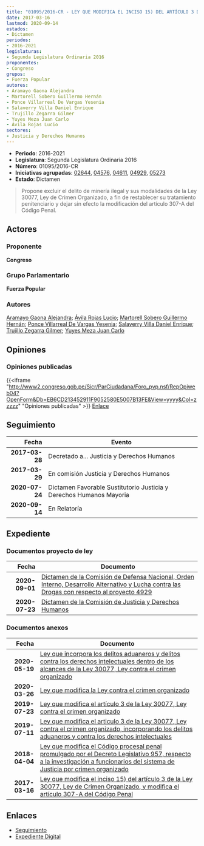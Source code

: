 ```yaml
---
title: "01095/2016-CR - LEY QUE MODIFICA EL INCISO 15) DEL ARTÍCULO 3 DE LA LEY 30077, LEY DE CRIMEN ORGANIZADO Y MODIFICA EL ARTÍCULO 307-A DEL CÓDIGO PENAL"
date: 2017-03-16
lastmod: 2020-09-14
estados:
- Dictamen
periodos:
- 2016-2021
legislaturas:
- Segunda Legislatura Ordinaria 2016
proponentes:
- Congreso
grupos:
- Fuerza Popular
autores:
- Aramayo Gaona Alejandra
- Martorell Sobero Guillermo Hernán
- Ponce Villarreal De Vargas Yesenia
- Salaverry Villa Daniel Enrique
- Trujillo Zegarra Gilmer
- Yuyes Meza Juan Carlo
- Ávila Rojas Lucio
sectores:
- Justicia y Derechos Humanos
---
```

- **Periodo**: 2016-2021
- **Legislatura**: Segunda Legislatura Ordinaria 2016
- **Número**: 01095/2016-CR
- **Iniciativas agrupadas**: [02644](../../02600/02644), [04576](../../04500/04576), [04611](../../04600/04611), [04929](../../04900/04929), [05273](../../05200/05273)
- **Estado**: Dictamen

> Propone excluir el delito de minería ilegal y sus modalidades de la Ley 30077, Ley de Crimen Organizado, a fin de restablecer su tratamiento penitenciario y dejar sin efecto la modificación del artículo 307-A del Código Penal.


## Actores

### Proponente

**Congreso**

### Grupo Parlamentario

**Fuerza Popular**

### Autores

[Aramayo Gaona Alejandra](mailto:mailto:maramayo@congreso.gob.pe); [Ávila Rojas Lucio](mailto:mailto:lavilar@congreso.gob.pe); [Martorell Sobero Guillermo Hernán](mailto:mailto:gmartorell@congreso.gob.pe); [Ponce Villarreal De Vargas Yesenia](mailto:mailto:yponce@congreso.gob.pe); [Salaverry Villa Daniel Enrique](mailto:mailto:dsalaverry@congreso.gob.pe); [Trujillo Zegarra Gilmer](mailto:mailto:gtrujilloz@congreso.gob.pe); [Yuyes Meza Juan Carlo](mailto:mailto:jyuyes@congreso.gob.pe)

## Opiniones

### Opiniones publicadas

{{<iframe "http://www2.congreso.gob.pe/Sicr/ParCiudadana/Foro_pvp.nsf/RepOpiweb04?OpenForm&Db=EB6CD213452911F9052580E5007B13FE&View=yyyy&Col=zzzzz" "Opiniones publicadas" >}}
[Enlace](http://www2.congreso.gob.pe/Sicr/ParCiudadana/Foro_pvp.nsf/RepOpiweb04?OpenForm&Db=EB6CD213452911F9052580E5007B13FE&View=yyyy&Col=zzzzz)


## Seguimiento

| Fecha | Evento |
|------:|--------|
| **2017-03-28** | Decretado a... Justicia y Derechos Humanos |
| **2017-03-29** | En comisión Justicia y Derechos Humanos |
| **2020-07-24** | Dictamen Favorable Sustitutorio Justicia y Derechos Humanos Mayoria |
| **2020-09-14** | En Relatoría |

## Expediente

### Documentos proyecto de ley

| Fecha | Documento |
|------:|-----------|
| **2020-09-01** | [Dictamen de la Comisión de Defensa Nacional, Orden Interno, Desarrollo Alternativo y Lucha contra las Drogas con respecto al proyecto 4929](http://www.leyes.congreso.gob.pe/Documentos/2016_2021/Dictamenes/Proyectos_de_Ley/04929DC07MAY20200901.pdf) |
| **2020-07-23** | [Dictamen de la Comisión de Justicia y Derechos Humanos](http://www.leyes.congreso.gob.pe/Documentos/2016_2021/Dictamenes/Proyectos_de_Ley/01095DC15MAY20200723.pdf) |

### Documentos anexos

| Fecha | Documento |
|------:|-----------|
| **2020-05-19** | [Ley que incorpora los delitos aduaneros y delitos contra los derechos intelectuales dentro de los alcances de la Ley 30077, Ley contra el crimen organizado](http://www.leyes.congreso.gob.pe/Documentos/2016_2021/Proyectos_de_Ley_y_de_Resoluciones_Legislativas/PL05273-20200519.pdf) |
| **2020-03-26** | [Ley que modifica la Ley contra el crimen organizado](http://www.leyes.congreso.gob.pe/Documentos/2016_2021/Proyectos_de_Ley_y_de_Resoluciones_Legislativas/PL04929_20200326.pdf) |
| **2019-07-23** | [Ley que modifica el artículo 3 de la Ley 30077, Ley contra el crimen organizado](http://www.leyes.congreso.gob.pe/Documentos/2016_2021/Proyectos_de_Ley_y_de_Resoluciones_Legislativas/PL0461120190723.pdf) |
| **2019-07-11** | [Ley que modifica el articulo 3 de la Ley 30077, Ley contra el crimen organizado, incorporando los delitos aduaneros y contra los derechos intelectuales](http://www.leyes.congreso.gob.pe/Documentos/2016_2021/Proyectos_de_Ley_y_de_Resoluciones_Legislativas/PL0457620190711.pdf) |
| **2018-04-04** | [Ley que modifica el Código procesal penal promulgado por el Decreto Legislativo 957, respecto a la investigación a funcionarios del sistema de Justicia por crimen organizado](http://www.leyes.congreso.gob.pe/Documentos/2016_2021/Proyectos_de_Ley_y_de_Resoluciones_Legislativas/PL0264420180404.pdf) |
| **2017-03-16** | [Ley que modifica el inciso 15) del artículo 3 de la Ley 30077, Ley de Crimen Organizado, y modifica el artículo 307-A del Código Penal](http://www.leyes.congreso.gob.pe/Documentos/2016_2021/Proyectos_de_Ley_y_de_Resoluciones_Legislativas/PL0109520170316.D.pdf) |

## Enlaces

- [Seguimiento](http://www2.congreso.gob.pe/Sicr/TraDocEstProc/CLProLey2016.nsf/f7fff46988ca05b1052578e100829cc7/f7460157ce554ac0052580e5007b2fec?OpenDocument)
- [Expediente Digital](http://www2.congreso.gob.pe/Sicr/TraDocEstProc/Expvirt_2011.nsf/visbusqptramdoc1621/01095?opendocument)


